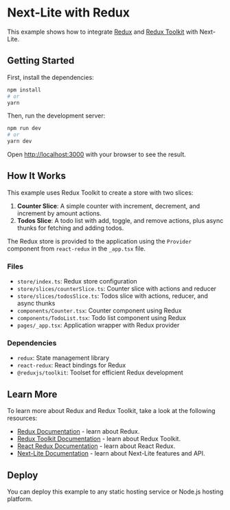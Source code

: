 # Next-Lite with Redux

This example shows how to integrate [Redux](https://redux.js.org) and [Redux Toolkit](https://redux-toolkit.js.org) with Next-Lite.

## Getting Started

First, install the dependencies:

```bash
npm install
# or
yarn
```

Then, run the development server:

```bash
npm run dev
# or
yarn dev
```

Open [http://localhost:3000](http://localhost:3000) with your browser to see the result.

## How It Works

This example uses Redux Toolkit to create a store with two slices:

1. **Counter Slice**: A simple counter with increment, decrement, and increment by amount actions.
2. **Todos Slice**: A todo list with add, toggle, and remove actions, plus async thunks for fetching and adding todos.

The Redux store is provided to the application using the `Provider` component from `react-redux` in the `_app.tsx` file.

### Files

- `store/index.ts`: Redux store configuration
- `store/slices/counterSlice.ts`: Counter slice with actions and reducer
- `store/slices/todosSlice.ts`: Todos slice with actions, reducer, and async thunks
- `components/Counter.tsx`: Counter component using Redux
- `components/TodoList.tsx`: Todo list component using Redux
- `pages/_app.tsx`: Application wrapper with Redux provider

### Dependencies

- `redux`: State management library
- `react-redux`: React bindings for Redux
- `@reduxjs/toolkit`: Toolset for efficient Redux development

## Learn More

To learn more about Redux and Redux Toolkit, take a look at the following resources:

- [Redux Documentation](https://redux.js.org) - learn about Redux.
- [Redux Toolkit Documentation](https://redux-toolkit.js.org) - learn about Redux Toolkit.
- [React Redux Documentation](https://react-redux.js.org) - learn about React Redux.
- [Next-Lite Documentation](https://github.com/teckcode/next-lite/tree/main/docs) - learn about Next-Lite features and API.

## Deploy

You can deploy this example to any static hosting service or Node.js hosting platform.
